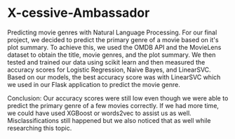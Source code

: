 # X-cessive-Ambassador
Predicting movie genres with Natural Language Processing.
For our final project, we decided to predict the primary genre of a movie based on it's plot summary. To achieve this, 
we used the OMDB API and the MovieLens dataset to obtain the title, movie genres, and the plot summary. We then tested and trained
our data using scikit learn and then measured the accuracy scores for Logistic Regression, Naive Bayes, and LinearSVC. Based on 
our models, the best accuracy score was with LinearSVC which we used in our Flask application to predict the movie genre.

Conclusion:
Our accuracy scores were still low even though we were able to predict the primary genre of a few movies correctly. If we had more time, we could have used XGBoost or words2vec to assist us as well. Misclassifications still happened but we also noticed that as well while researching this topic. 
